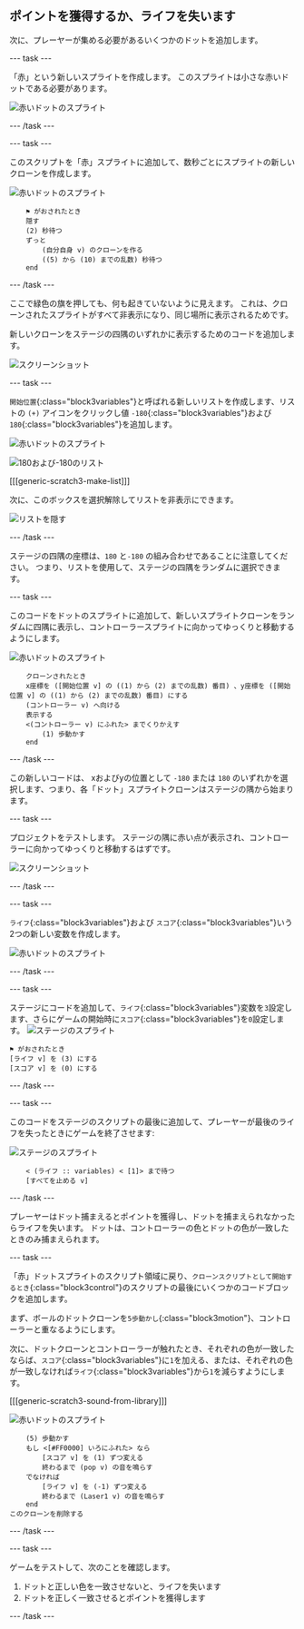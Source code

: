 ## ポイントを獲得するか、ライフを失います

次に、プレーヤーが集める必要があるいくつかのドットを追加します。

--- task ---

「赤」という新しいスプライトを作成します。 このスプライトは小さな赤いドットである必要があります。

![赤いドットのスプライト](images/dots-red.png)

--- /task ---

--- task ---

このスクリプトを「赤」スプライトに追加して、数秒ごとにスプライトの新しいクローンを作成します。

![赤いドットのスプライト](images/red-sprite.png)

```blocks3
    ⚑ がおされたとき
    隠す
    (2) 秒待つ
    ずっと 
        (自分自身 v) のクローンを作る
        ((5) から (10) までの乱数) 秒待つ
    end
```

--- /task ---

ここで緑色の旗を押しても、何も起きていないように見えます。 これは、クローンされたスプライトがすべて非表示になり、同じ場所に表示されるためです。

新しいクローンをステージの四隅のいずれかに表示するためのコードを追加します。

![スクリーンショット](images/dots-start.png)

--- task ---

`開始位置`{:class="block3variables"}と呼ばれる新しいリストを作成します、リストの `(+)` アイコンをクリックし値 `-180`{:class="block3variables"}および `180`{:class="block3variables"}を追加します。

![赤いドットのスプライト](images/red-sprite.png)

![180および-180のリスト](images/dots-list.png)

[[[generic-scratch3-make-list]]]

次に、このボックスを選択解除してリストを非表示にできます。

![リストを隠す](images/hide-list.png)

--- /task ---

ステージの四隅の座標は、`180` と`-180` の組み合わせであることに注意してください。 つまり、リストを使用して、ステージの四隅をランダムに選択できます。

--- task ---

このコードをドットのスプライトに追加して、新しいスプライトクローンをランダムに四隅に表示し、コントローラースプライトに向かってゆっくりと移動するようにします。

![赤いドットのスプライト](images/red-sprite.png)

```blocks3
    クローンされたとき
    x座標を ([開始位置 v] の ((1) から (2) までの乱数) 番目) 、y座標を ([開始位置 v] の ((1) から (2) までの乱数) 番目) にする
    (コントローラー v) へ向ける
    表示する
    <(コントローラー v) にふれた> までくりかえす 
        (1) 歩動かす
    end
```

--- /task ---

この新しいコードは、 xおよびyの位置として `-180` または `180` のいずれかを選択します、つまり、各「ドット」スプライトクローンはステージの隅から始まります。

--- task ---

プロジェクトをテストします。 ステージの隅に赤い点が表示され、コントローラーに向かってゆっくりと移動するはずです。

![スクリーンショット](images/dots-red-test.png)

--- /task ---

--- task ---

`ライフ`{:class="block3variables"}および `スコア`{:class="block3variables"}いう2つの新しい変数を作成します。

![赤いドットのスプライト](images/red-sprite.png)

--- /task ---

--- task ---

ステージにコードを追加して、`ライフ`{:class="block3variables"}変数を`3`設定します、さらにゲームの開始時に`スコア`{:class="block3variables"}を`0`設定します。 ![ステージのスプライト](images/stage-sprite.png)

```blocks3
⚑ がおされたとき
[ライフ v] を (3) にする
[スコア v] を (0) にする
```

--- /task ---

--- task ---

このコードをステージのスクリプトの最後に追加して、プレーヤーが最後のライフを失ったときにゲームを終了させます:

![ステージのスプライト](images/stage-sprite.png)

```blocks3
    < (ライフ :: variables) < [1]> まで待つ
    [すべてを止める v]
```

--- /task ---

プレーヤーはドット捕まえるとポイントを獲得し、ドットを捕まえられなかったらライフを失います。 ドットは、コントローラーの色とドットの色が一致したときのみ捕まえられます。

--- task ---

「赤」ドットスプライトのスクリプト領域に戻り、`クローンスクリプトとして開始するとき`{:class="block3control"}のスクリプトの最後にいくつかのコードブロックを追加します。

まず、ボールのドットクローンを`5歩動かし`{:class="block3motion"}、コントローラーと重なるようにします。

次に、ドットクローンとコントローラーが触れたとき、それぞれの色が一致したならば、`スコア`{:class="block3variables"}に`1`を加える、または、それぞれの色が一致しなければ`ライフ`{:class="block3variables"}から`1`を減らすようにします。

[[[generic-scratch3-sound-from-library]]]

![赤いドットのスプライト](images/red-sprite.png)

```blocks3
    (5) 歩動かす
    もし <[#FF0000] いろにふれた> なら 
        [スコア v] を (1) ずつ変える
        終わるまで (pop v) の音を鳴らす
    でなければ 
        [ライフ v] を (-1) ずつ変える
        終わるまで (Laser1 v) の音を鳴らす
    end
このクローンを削除する
```

--- /task ---

--- task ---

ゲームをテストして、次のことを確認します。

1. ドットと正しい色を一致させないと、ライフを失います
2. ドットを正しく一致させるとポイントを獲得します

--- /task ---